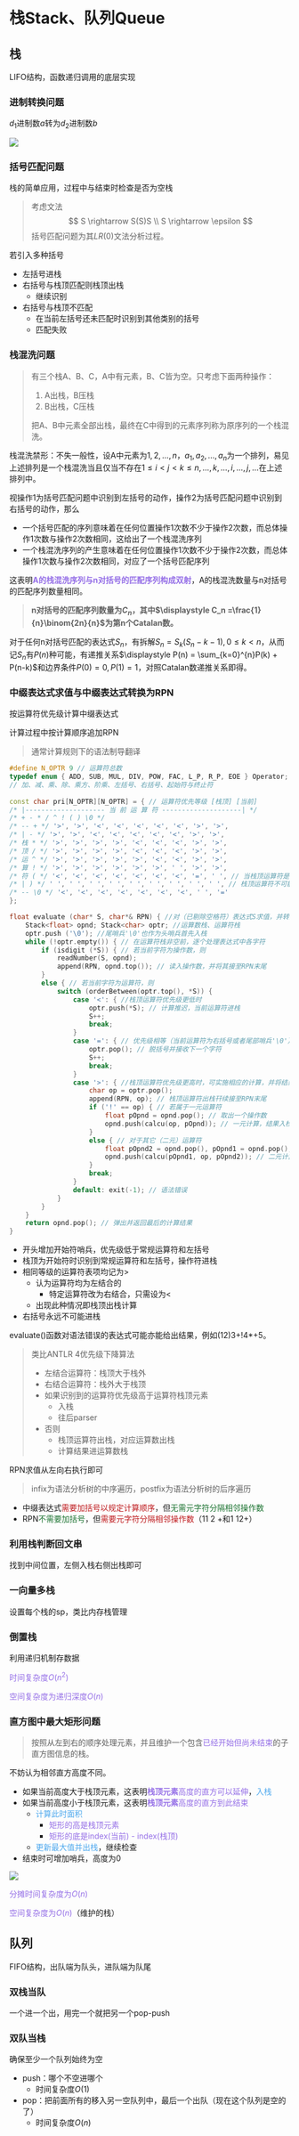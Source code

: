 # 栈Stack、队列Queue

## 栈

LIFO结构，函数递归调用的底层实现

### 进制转换问题

$d_1$进制数$a$转为$d_2$进制数$b$

![](assets/deng-dsa-pic4.4.png)

### 括号匹配问题

栈的简单应用，过程中与结束时检查是否为空栈

> 考虑文法
> $$
> S \rightarrow S(S)S \\ S \rightarrow \epsilon
> $$
> 括号匹配问题为其$LR(0)$文法分析过程。

若引入多种括号

- 左括号进栈
- 右括号与栈顶匹配则栈顶出栈
	- 继续识别
- 右括号与栈顶不匹配
	- 在当前左括号还未匹配时识别到其他类别的括号
	- 匹配失败

### 栈混洗问题

> 有三个栈A、B、C，A中有元素，B、C皆为空。只考虑下面两种操作：
>
> 1. A出栈，B压栈
> 2. B出栈，C压栈
>
> 把A、B中元素全部出栈，最终在C中得到的元素序列称为原序列的一个栈混洗。

栈混洗禁形：不失一般性，设A中元素为$1,2,\dots,n$，$a_1,a_2,\dots,a_n$为一个排列，易见上述排列是一个栈混洗当且仅当不存在$1\le i < j < k \le n, \dots ,k , \dots,i, \dots ,j,\dots$在上述排列中。

视操作1为括号匹配问题中识别到左括号的动作，操作2为括号匹配问题中识别到右括号的动作，那么

- 一个括号匹配的序列意味着在任何位置操作1次数不少于操作2次数，而总体操作1次数与操作2次数相同，这给出了一个栈混洗序列
- 一个栈混洗序列的产生意味着在任何位置操作1次数不少于操作2次数，而总体操作1次数与操作2次数相同，对应了一个括号匹配序列

这表明<font color=#956FE7>**A的栈混洗序列与n对括号的匹配序列构成双射**</font>，A的栈混洗数量与n对括号的匹配序列数量相同。

> **n对括号的匹配序列数量为$C_n$，其中$\displaystyle C_n =\frac{1}{n}\binom{2n}{n}$为第n个Catalan数。**

对于任何n对括号匹配的表达式$S_n$，有拆解$S_n = S_k(S_n - k - 1), 0 \le k < n$，从而记$S_n$有$P(n)$种可能，有递推关系$\displaystyle P(n) = \sum_{k=0}^{n}P(k) + P(n-k)$和边界条件$P(0)=0,P(1)=1$，对照Catalan数递推关系即得。

### 中缀表达式求值与中缀表达式转换为RPN

按运算符优先级计算中缀表达式

计算过程中按计算顺序追加RPN

> 通常计算规则下的语法制导翻译

```cpp
#define N_OPTR 9 // 运算符总数
typedef enum { ADD, SUB, MUL, DIV, POW, FAC, L_P, R_P, EOE } Operator; // 运算符集合
// 加、减、乘、除、乘方、阶乘、左括号、右括号、起始符与终止符
 
const char pri[N_OPTR][N_OPTR] = { // 运算符优先等级 [栈顶] [当前]
/* |-------------------- 当 前 运 算 符 --------------------| */
/* + - * / ^ ! ( ) \0 */
/* -- + */ '>', '>', '<', '<', '<', '<', '<', '>', '>',
/* | - */ '>', '>', '<', '<', '<', '<', '<', '>', '>',
/* 栈 * */ '>', '>', '>', '>', '<', '<', '<', '>', '>',
/* 顶 / */ '>', '>', '>', '>', '<', '<', '<', '>', '>',
/* 运 ^ */ '>', '>', '>', '>', '>', '<', '<', '>', '>',
/* 算 ! */ '>', '>', '>', '>', '>', '>', ' ', '>', '>',
/* 符 ( */ '<', '<', '<', '<', '<', '<', '<', '=', ' ', // 当栈顶运算符是左括号但已经扫描到终结符时，括号不匹配
/* | ) */ ' ', ' ', ' ', ' ', ' ', ' ', ' ', ' ', ' ', // 栈顶运算符不可能是右括号
/* -- \0 */ '<', '<', '<', '<', '<', '<', '<', ' ', '='
};
```

```cpp
float evaluate (char* S, char*& RPN) { //对（已剔除空格符）表达式S求值，并转换为逆波兰式RPN
    Stack<float> opnd; Stack<char> optr; //运算数栈、运算符栈
    optr.push ('\0'); //尾哨兵'\0'也作为头哨兵首先入栈
    while (!optr.empty()) { // 在运算符栈非空前，逐个处理表达式中各字符
        if (isdigit (*S)) { // 若当前字符为操作数，则
        	readNumber(S, opnd);
        	append(RPN, opnd.top()); // 读入操作数，并将其接至RPN末尾
    	}
        else { // 若当前字符为运算符，则
            switch (orderBetween(optr.top(), *S)) {
                case '<': { //栈顶运算符优先级更低时
                    optr.push(*S); // 计算推迟，当前运算符进栈
                    S++; 
                    break;
                }
                case '=': { // 优先级相等（当前运算符为右括号或者尾部哨兵'\0'）时
                    optr.pop(); // 脱括号并接收下一个字符
                    S++;
                    break;
                }
                case '>': { //栈顶运算符优先级更高时，可实施相应的计算，并将结果重新入栈
                    char op = optr.pop();
                    append(RPN, op); // 栈顶运算符出栈幵续接至RPN末尾
                    if ('!' == op) { // 若属于一元运算符
                        float pOpnd = opnd.pop(); // 取出一个操作数
                        opnd.push(calcu(op, pOpnd)); // 一元计算，结果入栈
                    }
                    else { // 对于其它（二元）运算符
                        float pOpnd2 = opnd.pop(), pOpnd1 = opnd.pop(); // 取出后、前操作数
                        opnd.push(calcu(pOpnd1, op, pOpnd2)); // 二元计算，结果入栈
                    }
                    break;
                }
                default: exit(-1); // 语法错误
            }
        }
    }
    return opnd.pop(); // 弹出并返回最后的计算结果
}
```

- 开头增加开始符哨兵，优先级低于常规运算符和左括号
- 栈顶为开始符时识别到常规运算符和左括号，操作符进栈
- 相同等级的运算符表项均记为>
	- 认为运算符均为左结合的
		- 特定运算符改为右结合，只需设为<
	- 出现此种情况即栈顶出栈计算
- 右括号永远不可能进栈

evaluate()函数对语法错误的表达式可能亦能给出结果，例如(12)3+!4*+5。

> 类比ANTLR 4优先级下降算法
>
> - 左结合运算符：栈顶大于栈外
> - 右结合运算符：栈外大于栈顶
> - 如果识别到的运算符优先级高于运算符栈顶元素
> 	- 入栈
> 	- 往后parser
> - 否则
> 	- 栈顶运算符出栈，对应运算数出栈
> 	- 计算结果进运算数栈

RPN求值从左向右执行即可

> infix为语法分析树的中序遍历，postfix为语法分析树的后序遍历

- 中缀表达式<font color=#BE191C>需要加括号以规定计算顺序</font>，但<font color=#1C7331>无需元字符分隔相邻操作数</font>
- RPN<font color=#1C7331>不需要加括号</font>，但<font color=#BE191C>需要元字符分隔相邻操作数</font>（11 2 +和1 12+）

### 利用栈判断回文串

找到中间位置，左侧入栈右侧出栈即可

### 一向量多栈

设置每个栈的sp，类比内存栈管理

### 倒置栈

利用递归机制存数据

<font color=#956FE7>时间复杂度$O(n^2)$</font>

<font color=#956FE7>空间复杂度为递归深度$O(n)$</font>

### 直方图中最大矩形问题

> 按照从左到右的顺序处理元素，并且维护一个包含<font color=#956FE7>已经开始但尚未结束</font>的子直方图信息的栈。

不妨认为相邻直方高度不同。

- 如果当前高度大于栈顶元素，这表明<font color=#956FE7>**栈顶元素**高度的直方可以延伸</font>，<font color=#4DA8EE>入栈</font>
- 如果当前高度小于栈顶元素，这表明<font color=#956FE7>**栈顶元素**高度的直方到此结束</font>
	- <font color=#4DA8EE>计算此时面积</font>
		- <font color=#956FE7>矩形的高是栈顶元素</font>
		- <font color=#956FE7>矩形的底是index(当前) - index(栈顶)</font>
	- <font color=#4DA8EE>更新最大值并出栈</font>，继续检查
- 结束时可增加哨兵，高度为0

![](assets/narasimha-ch4-q25.png)

<font color=#956FE7>分摊时间复杂度为$O(n)$</font>

<font color=#956FE7>空间复杂度为$O(n)$</font>（维护的栈）

## 队列

FIFO结构，出队端为队头，进队端为队尾

### 双栈当队

一个进一个出，用完一个就把另一个pop-push

### 双队当栈

确保至少一个队列始终为空

- push：哪个不空进哪个
	- 时间复杂度$O(1)$
- pop：把前面所有的移入另一空队列中，最后一个出队（现在这个队列是空的了）
	- 时间复杂度$O(n)$